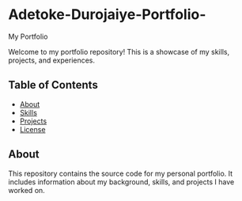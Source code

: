# Adetoke-Durojaiye-Portfolio-
My Portfolio

Welcome to my portfolio repository! This is a showcase of my skills, projects, and experiences.

## Table of Contents

- [About](#about)
- [Skills](#skills)
- [Projects](#projects)
- [License](#license)

## About

This repository contains the source code for my personal portfolio. It includes information about my background, skills, and projects I have worked on.


